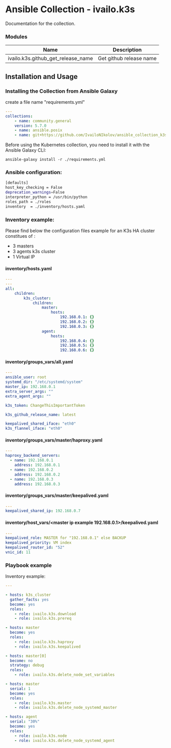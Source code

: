 # Ansible Collection - ivailo.k3s

Documentation for the collection.

### Modules


Name | Description
--- | ---
ivailo.k3s.github_get_release_name|Get github release name

## Installation and Usage

### Installing the Collection from Ansible Galaxy

create a file name "requirements.yml"
```yaml
---
collections:
    - name: community.general
    version: 5.7.0
    - name: ansible.posix
    - name: git+https://github.com/IvailoNIkolov/ansible_collection_k3s.git,master
```

Before using the Kubernetes collection, you need to install it with the Ansible Galaxy CLI:

    ansible-galaxy install -r ./requirements.yml

### Ansible configuration:

```bash
[defaults]
host_key_checking = False
deprecation_warnings=False
interpreter_python = /usr/bin/python
roles_path = ./roles
inventory  = ./inventory/hosts.yaml
```

### Inventory example:

Please find below the configuration files example for an K3s HA cluster constitues of :
* 3 masters
* 3 agents k3s cluster
* 1 Virtual IP

#### inventory/hosts.yaml
```yaml
---
---
all:
    children:
        k3s_cluster:
            children:
                master:
                    hosts:
                        192.168.0.1: {}
                        192.168.0.2: {}
                        192.168.0.3: {}
                agent:
                    hosts:
                        192.168.0.4: {}
                        192.168.0.5: {}
                        192.168.0.6: {}

```

#### inventory/groups_vars/all.yaml
```yaml
---
ansible_user: root
systemd_dir: "/etc/systemd/system"
master_ip: 192.168.0.1
extra_server_args: ""
extra_agent_args: ""

k3s_token: ChangeThisImportantToken

k3s_github_release_name: latest

keepalived_shared_iface: "eth0"
k3s_flannel_iface: "eth0"
```

#### inventory/groups_vars/master/haproxy.yaml
```yaml
---
haproxy_backend_servers:
  - name: 192.168.0.1
    address: 192.168.0.1
  - name: 192.168.0.2
    address: 192.168.0.2
  - name: 192.168.0.3
    address: 192.168.0.3
```

#### inventory/groups_vars/master/keepalived.yaml
```yaml
---
keepalived_shared_ip: 192.168.0.7
```

#### inventory/host_vars/<master ip example 192.168.0.1>/keepalived.yaml
```yaml
---
keepalived_role: MASTER for "192.168.0.1" else BACKUP
keepalived_priority: VM index
keepalived_router_id: "52"
vnic_id: 11

```

### Playbook example

Inventory example:


```yaml
---

- hosts: k3s_cluster
  gather_facts: yes
  become: yes
  roles:
    - role: ivailo.k3s.download
    - role: ivailo.k3s.prereq

- hosts: master
  become: yes
  roles:
    - role: ivailo.k3s.haproxy
    - role: ivailo.k3s.keepalived

- hosts: master[0]
  become: no
  strategy: debug
  roles:
    - role: ivailo.k3s.delete_node_set_variables

- hosts: master
  serial: 1
  become: yes
  roles:
    - role: ivailo.k3s.master
    - role: ivailo.k3s.delete_node_systemd_master

- hosts: agent
  serial: "30%"
  become: yes
  roles:
    - role: ivailo.k3s.node
    - role: ivailo.k3s.delete_node_systemd_agent
```